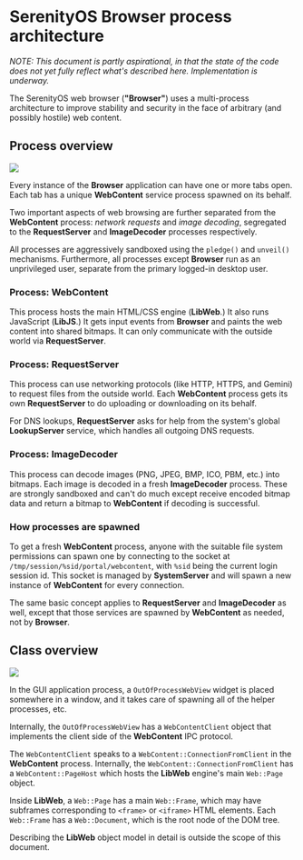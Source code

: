 # SerenityOS Browser process architecture

*NOTE: This document is partly aspirational, in that the state of the code does not yet fully reflect what's described here. Implementation is underway.*

The SerenityOS web browser (**"Browser"**) uses a multi-process architecture to improve stability and security in the face of arbitrary (and possibly hostile) web content.

## Process overview

![](processes.png)

Every instance of the **Browser** application can have one or more tabs open. Each tab has a unique **WebContent** service process spawned on its behalf.

Two important aspects of web browsing are further separated from the **WebContent** process: *network requests* and *image decoding*, segregated to the **RequestServer** and **ImageDecoder** processes respectively.

All processes are aggressively sandboxed using the `pledge()` and `unveil()` mechanisms. Furthermore, all processes except **Browser** run as an unprivileged user, separate from the primary logged-in desktop user.

### Process: WebContent

This process hosts the main HTML/CSS engine (**LibWeb**.) It also runs JavaScript (**LibJS**.) It gets input events from **Browser** and paints the web content into shared bitmaps. It can only communicate with the outside world via **RequestServer**.

### Process: RequestServer

This process can use networking protocols (like HTTP, HTTPS, and Gemini) to request files from the outside world. Each **WebContent** process gets its own **RequestServer** to do uploading or downloading on its behalf.

For DNS lookups, **RequestServer** asks for help from the system's global **LookupServer** service, which handles all outgoing DNS requests.

### Process: ImageDecoder

This process can decode images (PNG, JPEG, BMP, ICO, PBM, etc.) into bitmaps. Each image is decoded in a fresh **ImageDecoder** process. These are strongly sandboxed and can't do much except receive encoded bitmap data and return a bitmap to **WebContent** if decoding is successful.

### How processes are spawned

To get a fresh **WebContent** process, anyone with the suitable file system permissions can spawn one by connecting to
the socket at `/tmp/session/%sid/portal/webcontent`, with `%sid` being the current login session id. This socket is managed
by **SystemServer** and will spawn a new instance of **WebContent** for every connection.

The same basic concept applies to **RequestServer** and **ImageDecoder** as well, except that those services are spawned
by **WebContent** as needed, not by **Browser**.

## Class overview

![](classes.png)

In the GUI application process, a `OutOfProcessWebView` widget is placed somewhere in a window, and it takes care of spawning all of the helper processes, etc.

Internally, the `OutOfProcessWebView` has a `WebContentClient` object that implements the client side of the **WebContent** IPC protocol.

The `WebContentClient` speaks to a `WebContent::ConnectionFromClient` in the **WebContent** process. Internally, the `WebContent::ConnectionFromClient` has a `WebContent::PageHost` which hosts the **LibWeb** engine's main `Web::Page` object.

Inside **LibWeb**, a `Web::Page` has a main `Web::Frame`, which may have subframes corresponding to `<frame>` or `<iframe>` HTML elements. Each `Web::Frame` has a `Web::Document`, which is the root node of the DOM tree.

Describing the **LibWeb** object model in detail is outside the scope of this document.
